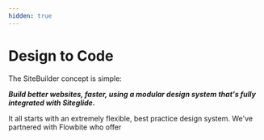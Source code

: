 ```yaml
---
hidden: true
---
```


# Design to Code

The SiteBuilder concept is simple:&#x20;

_**Build better websites, faster, using a modular design system that's fully integrated with Siteglide.**_

It all starts with an extremely flexible, best practice design system. We've partnered with Flowbite who offer&#x20;

